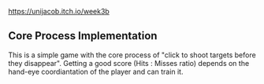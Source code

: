 https://unijacob.itch.io/week3b
## Core Process Implementation 
This is a simple game with the core process of "click to shoot targets before they disappear". Getting a good score (Hits : Misses ratio) depends on the hand-eye coordiantation of the player and can train it.
